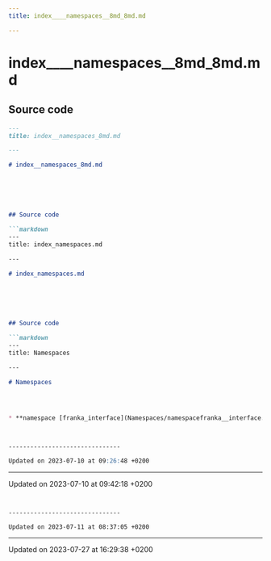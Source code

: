 ```yaml
---
title: index____namespaces__8md_8md.md

---
```


# index____namespaces__8md_8md.md






## Source code

```markdown
---
title: index__namespaces_8md.md

---

# index__namespaces_8md.md






## Source code

```markdown
---
title: index_namespaces.md

---

# index_namespaces.md






## Source code

```markdown
---
title: Namespaces

---

# Namespaces




* **namespace [franka_interface](Namespaces/namespacefranka__interface.md)** 



-------------------------------

Updated on 2023-07-10 at 09:26:48 +0200
```


-------------------------------

Updated on 2023-07-10 at 09:42:18 +0200
```


-------------------------------

Updated on 2023-07-11 at 08:37:05 +0200
```


-------------------------------

Updated on 2023-07-27 at 16:29:38 +0200
